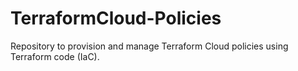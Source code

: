 # TerraformCloud-Policies
Repository to provision and manage Terraform Cloud policies using Terraform code (IaC).
